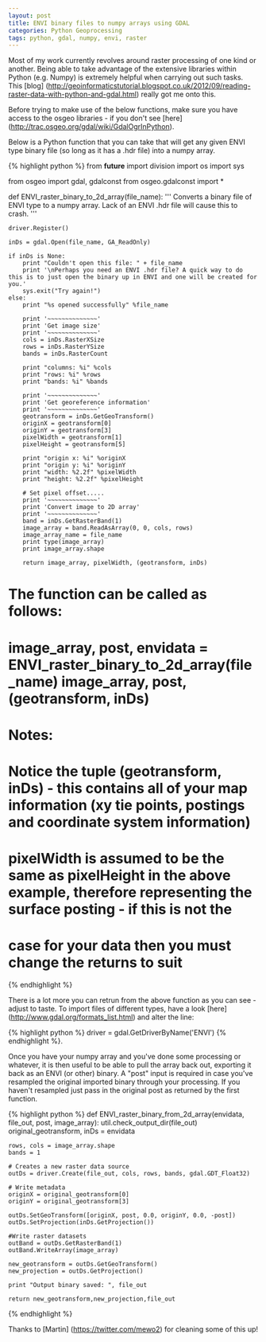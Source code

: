 ```yaml
---
layout: post
title: ENVI binary files to numpy arrays using GDAL
categories: Python Geoprocessing
tags: python, gdal, numpy, envi, raster
---
```


Most of my work currently revolves around raster processing of one kind or another. Being able to take advantage of the extensive 
libraries within Python (e.g. Numpy) is extremely helpful when carrying out such tasks. This [blog] (http://geoinformaticstutorial.blogspot.co.uk/2012/09/reading-raster-data-with-python-and-gdal.html) really got me onto this.

Before trying to make use of the below functions, make sure you have access to the osgeo libraries - if you don't see [here] (http://trac.osgeo.org/gdal/wiki/GdalOgrInPython).

Below is a Python function that you can take that will get any given ENVI type binary file (so long as it has a .hdr file) into a numpy array. 

{% highlight python %} 
from __future__ import division
import os
import sys

from osgeo import gdal, gdalconst 
from osgeo.gdalconst import * 


def ENVI_raster_binary_to_2d_array(file_name):
	'''
	Converts a binary file of ENVI type to a numpy array.
	Lack of an ENVI .hdr file will cause this to crash.
	'''
	
	driver.Register()

	inDs = gdal.Open(file_name, GA_ReadOnly)
	
	if inDs is None:
		print "Couldn't open this file: " + file_name
		print '\nPerhaps you need an ENVI .hdr file? A quick way to do this is to just open the binary up in ENVI and one will be created for you.'
		sys.exit("Try again!")
	else:
		print "%s opened successfully" %file_name
			
		print '~~~~~~~~~~~~~~'
		print 'Get image size'
		print '~~~~~~~~~~~~~~'
		cols = inDs.RasterXSize
		rows = inDs.RasterYSize
		bands = inDs.RasterCount
	
		print "columns: %i" %cols
		print "rows: %i" %rows
		print "bands: %i" %bands
	
		print '~~~~~~~~~~~~~~'
		print 'Get georeference information'
		print '~~~~~~~~~~~~~~'
		geotransform = inDs.GetGeoTransform()
		originX = geotransform[0]
		originY = geotransform[3]
		pixelWidth = geotransform[1]
		pixelHeight = geotransform[5]
	
		print "origin x: %i" %originX
		print "origin y: %i" %originY
		print "width: %2.2f" %pixelWidth
		print "height: %2.2f" %pixelHeight
	
		# Set pixel offset.....
		print '~~~~~~~~~~~~~~' 
		print 'Convert image to 2D array'
		print '~~~~~~~~~~~~~~'
		band = inDs.GetRasterBand(1)
		image_array = band.ReadAsArray(0, 0, cols, rows)
		image_array_name = file_name
		print type(image_array)
		print image_array.shape
		
		return image_array, pixelWidth, (geotransform, inDs)


# The function can be called as follows:
# image_array, post, envidata =  ENVI_raster_binary_to_2d_array(file_name)   image_array, post, (geotransform, inDs)
#
# Notes:
# Notice the tuple (geotransform, inDs) - this contains all of your map information (xy tie points, postings and coordinate system information)
# pixelWidth is assumed to be the same as pixelHeight in the above example, therefore representing the surface posting - if this is not the 
# case for your data then you must change the returns to suit
{% endhighlight %}  

There is a lot more you can retrun from the above function as you can see - adjust to taste. To import files of different types, have a look [here] (http://www.gdal.org/formats_list.html)
and alter the line:

{% highlight python %} 
driver = gdal.GetDriverByName('ENVI') 
{% endhighlight %}.

Once you have your numpy array and you've done some processing or whatever, it is then useful to be able to pull the array back out, exporting it 
back as an ENVI (or other) binary. A "post" input is required in case you've resampled the original imported binary through your processing. If you haven't 
resampled just pass in the original post as returned by the first function.

{% highlight python %} 
def ENVI_raster_binary_from_2d_array(envidata, file_out, post, image_array):
	util.check_output_dir(file_out)
	original_geotransform, inDs = envidata

	rows, cols = image_array.shape
	bands = 1

	# Creates a new raster data source
	outDs = driver.Create(file_out, cols, rows, bands, gdal.GDT_Float32)
	
	# Write metadata
	originX = original_geotransform[0]
	originY = original_geotransform[3]

	outDs.SetGeoTransform([originX, post, 0.0, originY, 0.0, -post])
	outDs.SetProjection(inDs.GetProjection())

	#Write raster datasets
	outBand = outDs.GetRasterBand(1)
	outBand.WriteArray(image_array)
	
	new_geotransform = outDs.GetGeoTransform()
	new_projection = outDs.GetProjection()
	
	print "Output binary saved: ", file_out
	
	return new_geotransform,new_projection,file_out
{% endhighlight %}  

Thanks to [Martin] (https://twitter.com/mewo2) for cleaning some of this up!
